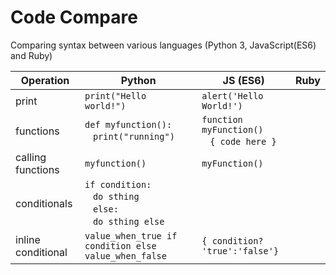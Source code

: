 # Code Compare
Comparing syntax between various languages (Python 3, JavaScript(ES6) and Ruby)



 Operation | Python | JS (ES6) | Ruby
|---|---|---|---|
| print | `print("Hello world!")` | `alert('Hello World!')` | |
| functions | `def myfunction():`<br>&nbsp;&nbsp;&nbsp;`print("running")` | `function myFunction()`<br>&nbsp;&nbsp; `{ code here }`| |
| calling functions | `myfunction()` | `myFunction()`| |
| conditionals | `if condition:`<br>&nbsp;&nbsp;&nbsp;`do sthing`<br>&nbsp;&nbsp;&nbsp;`else:`<br>&nbsp;&nbsp;&nbsp;`do sthing else`| | |
| inline conditional | `value_when_true if condition else value_when_false`| `{ condition? 'true':'false'}`| |
